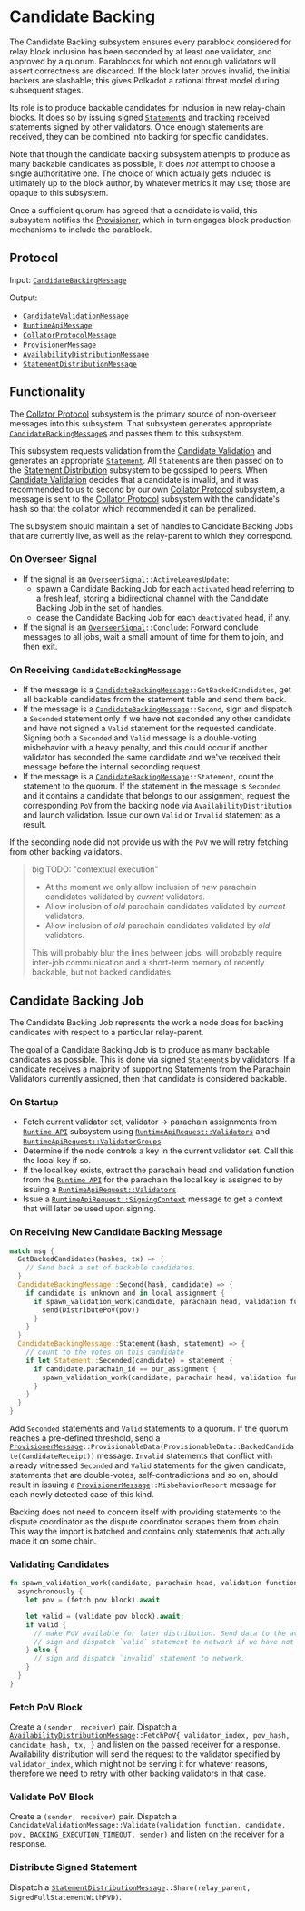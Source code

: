 # Candidate Backing

The Candidate Backing subsystem ensures every parablock considered for relay block inclusion has been seconded by at
least one validator, and approved by a quorum. Parablocks for which not enough validators will assert correctness are
discarded. If the block later proves invalid, the initial backers are slashable; this gives Polkadot a rational threat
model during subsequent stages.

Its role is to produce backable candidates for inclusion in new relay-chain blocks. It does so by issuing signed
[`Statement`s][Statement] and tracking received statements signed by other validators. Once enough statements are
received, they can be combined into backing for specific candidates.

Note that though the candidate backing subsystem attempts to produce as many backable candidates as possible, it does
_not_ attempt to choose a single authoritative one. The choice of which actually gets included is ultimately up to the
block author, by whatever metrics it may use; those are opaque to this subsystem.

Once a sufficient quorum has agreed that a candidate is valid, this subsystem notifies the [Provisioner][PV], which in
turn engages block production mechanisms to include the parablock.

## Protocol

Input: [`CandidateBackingMessage`][CBM]

Output:

* [`CandidateValidationMessage`][CVM]
* [`RuntimeApiMessage`][RAM]
* [`CollatorProtocolMessage`][CPM]
* [`ProvisionerMessage`][PM]
* [`AvailabilityDistributionMessage`][ADM]
* [`StatementDistributionMessage`][SDM]

## Functionality

The [Collator Protocol][CP] subsystem is the primary source of non-overseer messages into this subsystem. That subsystem
generates appropriate [`CandidateBackingMessage`s][CBM] and passes them to this subsystem.

This subsystem requests validation from the [Candidate Validation][CV] and generates an appropriate
[`Statement`][Statement]. All `Statement`s are then passed on to the [Statement Distribution][SD] subsystem to be
gossiped to peers. When [Candidate Validation][CV] decides that a candidate is invalid, and it was recommended to us to
second by our own [Collator Protocol][CP] subsystem, a message is sent to the [Collator Protocol][CP] subsystem with the
candidate's hash so that the collator which recommended it can be penalized.

The subsystem should maintain a set of handles to Candidate Backing Jobs that are currently live, as well as the
relay-parent to which they correspond.

### On Overseer Signal

* If the signal is an [`OverseerSignal`][OverseerSignal]`::ActiveLeavesUpdate`:
  * spawn a Candidate Backing Job for each `activated` head referring to a fresh leaf, storing a bidirectional channel
    with the Candidate Backing Job in the set of handles.
  * cease the Candidate Backing Job for each `deactivated` head, if any.
* If the signal is an [`OverseerSignal`][OverseerSignal]`::Conclude`: Forward conclude messages to all jobs, wait a
  small amount of time for them to join, and then exit.

### On Receiving `CandidateBackingMessage`

* If the message is a [`CandidateBackingMessage`][CBM]`::GetBackedCandidates`, get all backable candidates from the
  statement table and send them back.
* If the message is a [`CandidateBackingMessage`][CBM]`::Second`, sign and dispatch a `Seconded` statement only if we
  have not seconded any other candidate and have not signed a `Valid` statement for the requested candidate. Signing
  both a `Seconded` and `Valid` message is a double-voting misbehavior with a heavy penalty, and this could occur if
  another validator has seconded the same candidate and we've received their message before the internal seconding
  request.
* If the message is a [`CandidateBackingMessage`][CBM]`::Statement`, count the statement to the quorum. If the statement
  in the message is `Seconded` and it contains a candidate that belongs to our assignment, request the corresponding
  `PoV` from the backing node via `AvailabilityDistribution` and launch validation. Issue our own `Valid` or `Invalid`
  statement as a result.

If the seconding node did not provide us with the `PoV` we will retry fetching from other backing validators.


> big TODO: "contextual execution"
>
> * At the moment we only allow inclusion of _new_ parachain candidates validated by _current_ validators.
> * Allow inclusion of _old_ parachain candidates validated by _current_ validators.
> * Allow inclusion of _old_ parachain candidates validated by _old_ validators.
>
> This will probably blur the lines between jobs, will probably require inter-job communication and a short-term memory
> of recently backable, but not backed candidates.

## Candidate Backing Job

The Candidate Backing Job represents the work a node does for backing candidates with respect to a particular
relay-parent.

The goal of a Candidate Backing Job is to produce as many backable candidates as possible. This is done via signed
[`Statement`s][STMT] by validators. If a candidate receives a majority of supporting Statements from the Parachain
Validators currently assigned, then that candidate is considered backable.

### On Startup

* Fetch current validator set, validator -> parachain assignments from [`Runtime API`][RA] subsystem using
  [`RuntimeApiRequest::Validators`][RAM] and [`RuntimeApiRequest::ValidatorGroups`][RAM]
* Determine if the node controls a key in the current validator set. Call this the local key if so.
* If the local key exists, extract the parachain head and validation function from the [`Runtime API`][RA] for the
  parachain the local key is assigned to by issuing a [`RuntimeApiRequest::Validators`][RAM]
* Issue a [`RuntimeApiRequest::SigningContext`][RAM] message to get a context that will later be used upon signing.

### On Receiving New Candidate Backing Message

```rust
match msg {
  GetBackedCandidates(hashes, tx) => {
    // Send back a set of backable candidates.
  }
  CandidateBackingMessage::Second(hash, candidate) => {
    if candidate is unknown and in local assignment {
      if spawn_validation_work(candidate, parachain head, validation function).await == Valid {
        send(DistributePoV(pov))
      }
    }
  }
  CandidateBackingMessage::Statement(hash, statement) => {
    // count to the votes on this candidate
    if let Statement::Seconded(candidate) = statement {
      if candidate.parachain_id == our_assignment {
        spawn_validation_work(candidate, parachain head, validation function)
      }
    }
  }
}
```

Add `Seconded` statements and `Valid` statements to a quorum. If the quorum reaches a pre-defined threshold, send a
[`ProvisionerMessage`][PM]`::ProvisionableData(ProvisionableData::BackedCandidate(CandidateReceipt))` message. `Invalid`
statements that conflict with already witnessed `Seconded` and `Valid` statements for the given candidate, statements
that are double-votes, self-contradictions and so on, should result in issuing a
[`ProvisionerMessage`][PM]`::MisbehaviorReport` message for each newly detected case of this kind.

Backing does not need to concern itself with providing statements to the dispute coordinator as the dispute coordinator
scrapes them from chain. This way the import is batched and contains only statements that actually made it on some
chain.

### Validating Candidates

```rust
fn spawn_validation_work(candidate, parachain head, validation function) {
  asynchronously {
    let pov = (fetch pov block).await

    let valid = (validate pov block).await;
    if valid {
      // make PoV available for later distribution. Send data to the availability store to keep.
      // sign and dispatch `valid` statement to network if we have not seconded the given candidate.
    } else {
      // sign and dispatch `invalid` statement to network.
    }
  }
}
```

### Fetch PoV Block

Create a `(sender, receiver)` pair. Dispatch a [`AvailabilityDistributionMessage`][ADM]`::FetchPoV{ validator_index,
pov_hash, candidate_hash, tx, }` and listen on the passed receiver for a response. Availability distribution will send
the request to the validator specified by `validator_index`, which might not be serving it for whatever reasons,
therefore we need to retry with other backing validators in that case.


### Validate PoV Block

Create a `(sender, receiver)` pair. Dispatch a `CandidateValidationMessage::Validate(validation function, candidate,
pov, BACKING_EXECUTION_TIMEOUT, sender)` and listen on the receiver for a response.

### Distribute Signed Statement

Dispatch a [`StatementDistributionMessage`][SDM]`::Share(relay_parent, SignedFullStatementWithPVD)`.

[OverseerSignal]: ../../types/overseer-protocol.md#overseer-signal
[Statement]: ../../types/backing.md#statement-type
[STMT]: ../../types/backing.md#statement-type
[CPM]: ../../types/overseer-protocol.md#collator-protocol-message
[RAM]: ../../types/overseer-protocol.md#runtime-api-message
[CVM]: ../../types/overseer-protocol.md#validation-request-type
[PM]: ../../types/overseer-protocol.md#provisioner-message
[CBM]: ../../types/overseer-protocol.md#candidate-backing-message
[ADM]: ../../types/overseer-protocol.md#availability-distribution-message
[SDM]: ../../types/overseer-protocol.md#statement-distribution-message
[DCM]: ../../types/overseer-protocol.md#dispute-coordinator-message

[CP]: ../collators/collator-protocol.md
[CV]: ../utility/candidate-validation.md
[SD]: statement-distribution.md
[RA]: ../utility/runtime-api.md
[PV]: ../utility/provisioner.md
